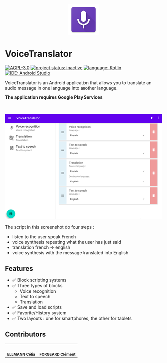 <p align="center">
 <img width="20%" height="20%" src="./logo.png" alt="project logo">
</p>

VoiceTranslator
===============

[![AGPL-3.0](https://img.shields.io/badge/license-Apache%202.0-green)]()
[![project status: inactive](https://img.shields.io/badge/project%20status-inactive-inactive)]()
[![language: Kotlin](https://img.shields.io/badge/language-Kotlin-blue)]()
[![IDE: Android Studio](https://img.shields.io/badge/IDE-Android%20Studio-blue)]()

VoiceTranslator is an Android application that allows you to translate an audio message in one language into another language.

**The application requires Google Play Services** 

<br />

[![Screenshot](./screenshot.png)]()

The script in this screenshot do four steps :
- listen to the user speak French
- voice synthesis repeating what the user has just said
- translation french -> english
- voice synthesis with the message translated into English

## Features

- ✅ Block scripting systems
- ✅ Three types of blocks
    - Voice recognition
    - Text to speech
    - Translation
- ✅ Save and load scripts
- ✅ Favorite/History system
- ✅ Two layouts : one for smartphones, the other for tablets

## Contributors

<table>
  <tr>
    <td align="center"><a href="https://github.com/Ellmanc"><img src="https://avatars0.githubusercontent.com/u/40883274?v=4?s=100" width="100px;" alt=""/><br /><sub><b>ELLMANN Célia</b></sub></a></td>
    <td align="center"><a href="https://github.com/cforgeard"><img src="https://avatars1.githubusercontent.com/u/19496563?v=4?s=100" width="100px;" alt=""/><br /><sub><b>FORGEARD Clément</b></sub></a></td>
  </tr>
</table>

